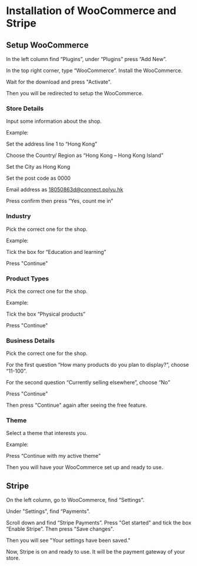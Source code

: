# Installation of WooCommerce and Stripe

## Setup WooCommerce

In the left column find “Plugins”, under “Plugins” press “Add New”. 

In the top right corner, type “WooCommerce”. Install the WooCommerce. 

Wait for the download and press "Activate". 

Then you will be redirected to setup the WooCommerce. 

### Store Details 
Input some information about the shop. 

Example:

Set the address line 1 to “Hong Kong”

Choose the Country/ Region as “Hong Kong – Hong Kong Island”

Set the City as Hong Kong

Set the post code as 0000

Email address as 18050863d@connect.polyu.hk 

Press confirm then press “Yes, count me in”

### Industry
Pick the correct one for the shop. 

Example:

Tick the box for “Education and learning”

Press "Continue" 

### Product Types
Pick the correct one for the shop. 

Example:

Tick the box “Physical products”

Press "Continue" 

### Business Details
Pick the correct one for the shop. 

For the first question “How many products do you plan to display?”, choose “11-100”.

For the second question “Currently selling elsewhere”, choose “No”

Press "Continue" 

Then press "Continue" again after seeing the free feature. 

### Theme 
Select a theme that interests you. 

Example:

Press “Continue with my active theme” 

Then you will have your WooCommerce set up and ready to use. 


## Stripe

On the left column, go to WooCommerce, find “Settings”. 

Under "Settings", find “Payments”.

Scroll down and find “Stripe Payments”. Press "Get started" and tick the box “Enable Stripe”. Then press "Save changes".

Then you will see "Your settings have been saved."

Now, Stripe is on and ready to use. It will be the payment gateway of your store. 

